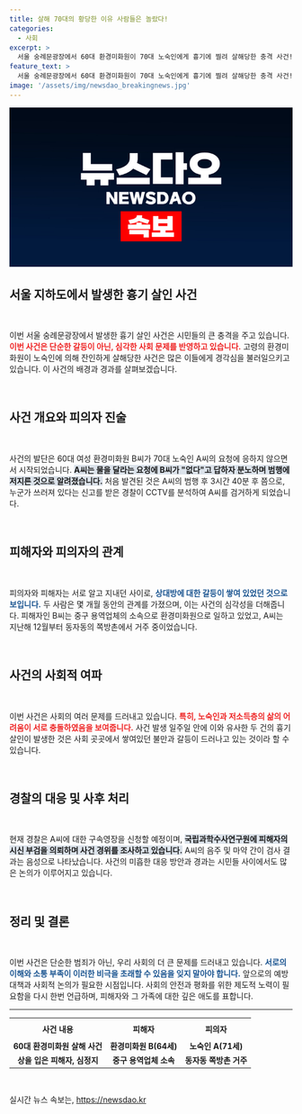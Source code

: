 ```yaml
---
title: 살해 70대의 황당한 이유 사람들은 놀랐다!
categories:
  - 사회
excerpt: >
  서울 숭례문광장에서 60대 환경미화원이 70대 노숙인에게 흉기에 찔려 살해당한 충격 사건! 범인은 물이 없다는 말에 격분해 범행을 저질렀다고 진술했는데, 잇따른 흉기 살인사건의 배경은 과연 무엇인지 궁금하다.
feature_text: >
  서울 숭례문광장에서 60대 환경미화원이 70대 노숙인에게 흉기에 찔려 살해당한 충격 사건! 범인은 물이 없다는 말에 격분해 범행을 저질렀다고 진술했는데, 잇따른 흉기 살인사건의 배경은 과연 무엇인지 궁금하다.
image: '/assets/img/newsdao_breakingnews.jpg'
---
```


<p><img src="/assets/img/newsdao_breakingnews.jpg" alt="koreaapp 속보" /></p>

<h2 data-ke-size="size26">서울 지하도에서 발생한 흉기 살인 사건</h2>

<p data-ke-size="size16">&nbsp;</p>

<p>이번 서울 숭례문광장에서 발생한 흉기 살인 사건은 시민들의 큰 충격을 주고 있습니다. <b><span style="color: #ee2323;">이번 사건은 단순한 갈등이 아닌, 심각한 사회 문제를 반영하고 있습니다.</span></b> 고령의 환경미화원이 노숙인에 의해 잔인하게 살해당한 사건은 많은 이들에게 경각심을 불러일으키고 있습니다. 이 사건의 배경과 경과를 살펴보겠습니다.</p>

<p data-ke-size="size16">&nbsp;</p>

<h2 data-ke-size="size26">사건 개요와 피의자 진술</h2>

<p data-ke-size="size16">&nbsp;</p>

<p>사건의 발단은 60대 여성 환경미화원 B씨가 70대 노숙인 A씨의 요청에 응하지 않으면서 시작되었습니다. <b><span style="background-color: #21538527;">A씨는 물을 달라는 요청에 B씨가 "없다"고 답하자 분노하며 범행에 저지른 것으로 알려졌습니다.</span></b> 처음 발견된 것은 A씨의 범행 후 3시간 40분 후 쯤으로, 누군가 쓰러져 있다는 신고를 받은 경찰이 CCTV를 분석하여 A씨를 검거하게 되었습니다.</p>

<p data-ke-size="size16">&nbsp;</p>

<h2 data-ke-size="size26">피해자와 피의자의 관계</h2>

<p data-ke-size="size16">&nbsp;</p>

<p>피의자와 피해자는 서로 알고 지내던 사이로, <b><span style="color: #1a5490;">상대방에 대한 갈등이 쌓여 있었던 것으로 보입니다.</span></b> 두 사람은 몇 개월 동안의 관계를 가졌으며, 이는 사건의 심각성을 더해줍니다. 피해자인 B씨는 중구 용역업체의 소속으로 환경미화원으로 일하고 있었고, A씨는 지난해 12월부터 동자동의 쪽방촌에서 거주 중이었습니다.</p>

<p data-ke-size="size16">&nbsp;</p>

<h2 data-ke-size="size26">사건의 사회적 여파</h2>

<p data-ke-size="size16">&nbsp;</p>

<p>이번 사건은 사회의 여러 문제를 드러내고 있습니다. <b><span style="color: #ee2323;">특히, 노숙인과 저소득층의 삶의 어려움이 서로 충돌하였음을 보여줍니다.</span></b> 사건 발생 일주일 안에 이와 유사한 두 건의 흉기 살인이 발생한 것은 사회 곳곳에서 쌓여있던 불만과 갈등이 드러나고 있는 것이라 할 수 있습니다. </p>

<p data-ke-size="size16">&nbsp;</p>

<h2 data-ke-size="size26">경찰의 대응 및 사후 처리</h2>

<p data-ke-size="size16">&nbsp;</p>

<p>현재 경찰은 A씨에 대한 구속영장을 신청할 예정이며, <b><span style="background-color: #21538527;">국립과학수사연구원에 피해자의 시신 부검을 의뢰하며 사건 경위를 조사하고 있습니다.</span></b> A씨의 음주 및 마약 간이 검사 결과는 음성으로 나타났습니다. 사건의 미흡한 대응 방안과 경과는 시민들 사이에서도 많은 논의가 이루어지고 있습니다.</p>

<p data-ke-size="size16">&nbsp;</p>

<h2 data-ke-size="size26">정리 및 결론</h2>

<p data-ke-size="size16">&nbsp;</p>

<p>이번 사건은 단순한 범죄가 아닌, 우리 사회의 더 큰 문제를 드러내고 있습니다. <b><span style="color: #1a5490;">서로의 이해와 소통 부족이 이러한 비극을 초래할 수 있음을 잊지 말아야 합니다.</span></b> 앞으로의 예방 대책과 사회적 논의가 필요한 시점입니다. 사회의 안전과 평화를 위한 제도적 노력이 필요함을 다시 한번 언급하며, 피해자와 그 가족에 대한 깊은 애도를 표합니다.</p>

<hr>

<table style="width: 100%; border-collapse: collapse;">
    <tr>
        <th style="text-align: center; height: 30px;"><b>사건 내용</b></th>
        <th style="text-align: center; height: 30px;"><b>피해자</b></th>
        <th style="text-align: center; height: 30px;"><b>피의자</b></th>
    </tr>
    <tr>
        <td style="text-align: center; height: 17px;"><b>60대 환경미화원 살해 사건</b></td>
        <td style="text-align: center; height: 17px;"><b>환경미화원 B(64세)</b></td>
        <td style="text-align: center; height: 17px;"><b>노숙인 A(71세)</b></td>
    </tr>
    <tr>
        <td style="text-align: center; height: 17px;"><b>상을 입은 피해자, 심정지</b></td>
        <td style="text-align: center; height: 17px;"><b>중구 용역업체 소속</b></td>
        <td style="text-align: center; height: 17px;"><b>동자동 쪽방촌 거주</b></td>
    </tr>
</table>

<p data-ke-size="size16">&nbsp;</p>
실시간 뉴스 속보는, <a href="https://newsdao.kr" rel="dofollow">https://newsdao.kr</a>


